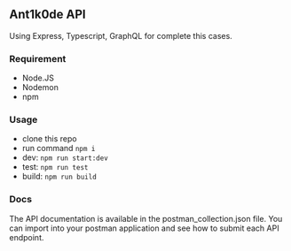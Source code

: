 ## Ant1k0de API
Using Express, Typescript, GraphQL for complete this cases. 

### Requirement
- Node.JS
- Nodemon
- npm

### Usage
- clone this repo
- run command `npm i`
- dev: `npm run start:dev`
- test: `npm run test`
- build: `npm run build`

### Docs
The API documentation is available in the postman_collection.json file. You can import into your postman application and see how to submit each API endpoint.
